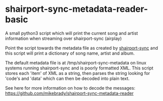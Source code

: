 # shairport-sync-metadata-reader-basic
A small python3 script which will print the current song and artist information when streaming over shairport-sync (airplay)

Point the script towards the metadata file as created by [shairport-sync](https://github.com/mikebrady/shairport-sync) and this script will print a dictionary of song name, artist and album.

The default metadata file is at /tmp/shairport-sync-metadata on linux systems running shairport-sync and is poorly formatted XML. This script stores each 'item' of XML as a string, then parses the string looking for 'code's and 'data' which can then be decoded into plain text.

See here for more information on how to decode the messages: https://github.com/mikebrady/shairport-sync-metadata-reader
